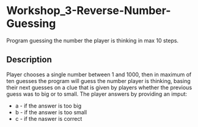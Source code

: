 # Workshop_3-Reverse-Number-Guessing
Program guessing the number the player is thinking in max 10 steps.

## Description
Player chooses a single number between 1 and 1000, then in maximum of ten guesses 
the program will guess the number player is thinking, basing their next guesses on a clue
that is given by players whether the previous guess was to big or to small.
The player answers by providing an imput:
- a - if the answer is too big
- b - if the answer is too small
- c - if the naswer is correct
